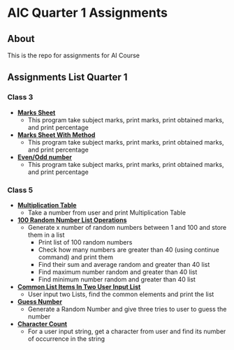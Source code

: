# AIC Quarter 1 Assignments
## About
This is the repo for assignments for AI Course

## Assignments List Quarter 1

### Class 3

 - **[Marks Sheet](https://github.com/sadiqmalik/PIAIC/blob/main/AIC/Quarter1/Assignments/Lecture3_MarksheetAssignment.py)**
	 - This program take subject marks, print marks, print obtained marks, and print percentage
 - **[Marks Sheet With Method](https://github.com/sadiqmalik/PIAIC/blob/main/AIC/Quarter1/Assignments/Lecture3_MarksheetWithFunction.py)**
	 - This program take subject marks, print marks, print obtained marks, and print percentage
 - **[Even/Odd number](https://github.com/sadiqmalik/PIAIC/blob/main/AIC/Quarter1/Assignments/Lecture3_EvenOddNumber.py)**
	 - This program take subject marks, print marks, print obtained marks, and print percentage

### Class 5

 - **[Multiplication Table](https://github.com/sadiqmalik/PIAIC/blob/main/AIC/Quarter1/Assignments/Lecture5_PrintTable.py)**
	 - Take a number from user and print Multiplication Table
 - **[100 Random Number List Operations](https://github.com/sadiqmalik/PIAIC/blob/main/AIC/Quarter1/Assignments/Lecture5_RandomList100.py)**
	 - Generate x number of random numbers between 1 and 100 and store them in a list
		 - Print list of 100 random numbers
         - Check how many numbers are greater than 40 (using continue command) and print them
		 - Find their sum and average random and greater than 40 list
		 - Find maximum number random and greater than 40 list
		 - Find minimum number random and greater than 40 list
 - **[Common List Items In Two User Input List](https://github.com/sadiqmalik/PIAIC/blob/main/AIC/Quarter1/Assignments/Lecture5_TwoListUnion.py)**
	 - User input two Lists, find the common elements and print the list
 - **[Guess Number](https://github.com/sadiqmalik/PIAIC/blob/main/AIC/Quarter1/Assignments/Lecture5_GuessRandomNumber.py)**
	- Generate a Random Number and give three tries to user to guess the number
- **[Character Count](https://github.com/sadiqmalik/PIAIC/blob/main/AIC/Quarter1/Assignments/Lecture5_CharacterCount.py)**
	- For a user input string, get a character from user and find its number of occurrence in the string